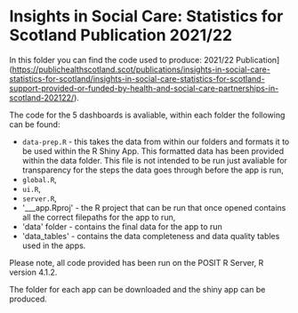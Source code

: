 # Insights in Social Care: Statistics for Scotland Publication 2021/22

In this folder you can find the code used to produce: 2021/22 Publication](https://publichealthscotland.scot/publications/insights-in-social-care-statistics-for-scotland/insights-in-social-care-statistics-for-scotland-support-provided-or-funded-by-health-and-social-care-partnerships-in-scotland-202122/).

The code for the 5 dashboards is avaliable, within each folder the following can be found:
- `data-prep.R` - this takes the data from within our folders and formats it to be used within the R Shiny App. This formatted data has been provided within the data folder. This file is not intended to be run just avaliable for transparency for the steps the data goes through before the app is run,
- `global.R`,
- `ui.R`,
- `server.R`,
- '___app.Rproj' - the R project that can be run that once opened contains all the correct filepaths for the app to run,
- 'data' folder - contains the final data for the app to run
- 'data_tables' - contains the data completeness and data quality tables used in the apps.


Please note, all code provided has been run on the POSIT R Server, R version 4.1.2. 


The folder for each app can be downloaded and the shiny app can be produced.

